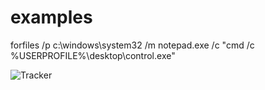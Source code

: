 # examples


forfiles /p c:\windows\system32 /m notepad.exe /c "cmd /c %USERPROFILE%\desktop\control.exe"

![Tracker](https://meta.unit259.com)
